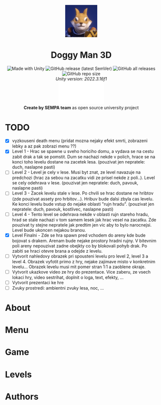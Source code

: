 <div align="center">
  <img src="./doc/player_icon.png" width="21%">
  <h1>Doggy Man 3D</h1>
  <div>
    <img alt="Made with Unity" src="https://img.shields.io/badge/Made%20with-Unity-57b9d3.svg?style=flat&logo=unity">
    <img alt="GitHub release (latest SemVer)" src="https://img.shields.io/github/v/release/0xMartin/DoggyMan3D">
    <img alt="GitHub all releases" src="https://img.shields.io/github/downloads/0xMartin/DoggyMan3D/total">
    <img alt="GitHub repo size" src="https://img.shields.io/github/repo-size/0xMartin/DoggyMan3D">
  </div>
  <i>Unity version: 2022.3.16f1</i>
</div>

<div align="center">
  <img src="./doc/sempa logo.png" width="30%">
</div>

<div align="center">
  <b>Create by SEMPA team</b> as open source university project
</div>

# TODO

* [X] vyzkouseni death menu (pridat mozna nejaky efekt smrti, zobrazeni lebky a az pak zobrazi menu ??)
* [X] Level 1 - Hrac se spawne u sveho horiciho domu, a vydava se na cestu zabit drak a tak se pomstit. Dum se nachazi nekde v polich, hrace se na konci toho levelu dostane na zacetek lesa. (pouzivat jen nepratele: duch, naslapne pasti)
* [ ] Level 2 - Level je cely v lese. Musi byt znat, ze level navazuje na predchozi (hrac za sebou na zacatku vidi ze prisel nekde z poli..). Level se cely odehrava v lese. (pouzivat jen nepratele: duch, pavouk, naslapne pasti)
* [ ] Level 3 - Zacek levelu stale v lese. Po chvili se hrac dostane ne hribtov (zde pouzivat assety pro hrbitov...). Hribuv bude dalsi zbyla cas levelu. Ke konci levelu bude vstup do nejake oblasti "rujn hradu". (pouzivat jen nepratele: duch, pavouk, kostlivec, naslapne pasti)
* [ ] Level 4 - Tento level se odehrava nekde v oblasti rujn stareho hradu, hrad se stale nachazi v tom samem lesek jak hrac vesel na zacatku. Zde pouzivat ty stejne nepratele jak predtim jen vic aby to bylo narocnejsi. Level bude ukoncen nejakou branou.
* [X] Level Finalni - Zde se hra spawn pred vchodem do areny kde bude bojovat s drakem. Arenam bude nejake prostory hradni rujny. V bitevnim poli areny nepouzivat zadne obejkty co by blokovali pohyb drak. Po zabiti se hraci otevre brana a odejde z levelu. 
* [ ] Vytvorit nahledovy obrazek pri spousteni levelu pro level 2, level 3 a level 4. Obrazek vyfotit primo z hry, nejake zajimave misto v konkretnim levelu... Obrazek levelu musi mit pomer stran 1:1 a zaoblene okraje.
* [ ] Vytvorit ukazkove video ze hry do prezentace. Vice zaberu, ze vsech lokaci hry, video sestrihat, doplnit o loga, text,  efekty, ...
* [ ] Vytvorit prezentaci ke hre
* [ ] Zvuky prostredi: ambientni zvuky lesa, noc, ...

# About

# Menu

# Game

# Levels

# Authors

